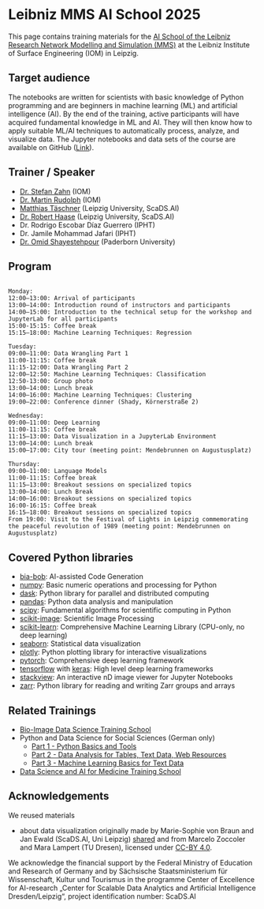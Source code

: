 # Leibniz MMS AI School 2025

This page contains training materials for the [AI School of the Leibniz Research Network Modelling and Simulation (MMS)](https://aischool.iom-leipzig.de/) at the Leibniz Institute of Surface Engineering (IOM) in Leipzig.

## Target audience

The notebooks are written for scientists with basic knowledge of Python programming and are beginners in machine learning (ML) and artificial intelligence (AI). By the end of the training, active participants will have acquired fundamental knowledge in ML and AI. They will then know how to apply suitable ML/AI techniques to automatically process, analyze, and visualize data. The Jupyter notebooks and data sets of the course are available on GitHub ([Link](https://github.com/ScaDS/ai-school-iom-2025)).

## Trainer / Speaker

* [Dr. Stefan Zahn](https://www.iom-leipzig.de/en/stefan-zahn.html) (IOM)
* [Dr. Martin Rudolph](https://www.iom-leipzig.de/en/martin-rudolph.html) (IOM)
* [Matthias Täschner](https://www.uni-leipzig.de/personenprofil/mitarbeiter/matthias-taeschner) (Leipzig University, ScaDS.AI)
* [Dr. Robert Haase](https://haesleinhuepf.github.io/) (Leipzig University, ScaDS.AI)
* Dr. Rodrigo Escobar Díaz Guerrero (IPHT)
* Dr. Jamile Mohammad Jafari (IPHT)
* [Dr. Omid Shayestehpour](https://www.uni-paderborn.de/en/person/114187) (Paderborn University)

## Program

```

Monday:
12:00–13:00: Arrival of participants
13:00–14:00: Introduction round of instructors and participants
14:00–15:00: Introduction to the technical setup for the workshop and JupyterLab for all participants
15:00-15:15: Coffee break
15:15–18:00: Machine Learning Techniques: Regression

Tuesday:
09:00–11:00: Data Wrangling Part 1
11:00-11:15: Coffee break
11:15-12:00: Data Wrangling Part 2
12:00–12:50: Machine Learning Techniques: Classification
12:50-13:00: Group photo
13:00–14:00: Lunch break
14:00–16:00: Machine Learning Techniques: Clustering
19:00–22:00: Conference dinner (Shady, Körnerstraße 2)

Wednesday:
09:00–11:00: Deep Learning
11:00-11:15: Coffee break
11:15–13:00: Data Visualization in a JupyterLab Environment
13:00–14:00: Lunch break
15:00–17:00: City tour (meeting point: Mendebrunnen on Augustusplatz)

Thursday:
09:00–11:00: Language Models
11:00-11:15: Coffee break
11:15–13:00: Breakout sessions on specialized topics
13:00–14:00: Lunch Break
14:00–16:00: Breakout sessions on specialized topics
16:00-16:15: Coffee break
16:15–18:00: Breakout sessions on specialized topics
From 19:00: Visit to the Festival of Lights in Leipzig commemorating the peaceful revolution of 1989 (meeting point: Mendebrunnen on Augustusplatz)

```

## Covered Python libraries

* [bia-bob](https://github.com/haesleinhuepf/bia-bob): AI-assisted Code Generation
* [numpy](https://numpy.org/): Basic numeric operations and processing for Python
* [dask](https://github.com/dask/dask): Python library for parallel and distributed computing
* [pandas](https://pandas.pydata.org/): Python data analysis and manipulation
* [scipy](https://scipy.org/): Fundamental algorithms for scientific computing in Python
* [scikit-image](https://scikit-image.org/): Scientific Image Processing
* [scikit-learn](https://scikit-learn.org/): Comprehensive Machine Learning Library (CPU-only, no deep learning)
* [seaborn](https://seaborn.pydata.org/): Statistical data visualization
* [plotly](https://github.com/plotly/plotly.py): Python plotting library for interactive visualizations
* [pytorch](https://docs.pytorch.org/tutorials/intro.html): Comprehensive deep learning framework
* [tensorflow](https://www.tensorflow.org/) with [keras](https://keras.io/): High level deep learning frameworks
* [stackview](https://github.com/haesleinhuepf/stackview): An interactive nD image viewer for Jupyter Notebooks
* [zarr](https://zarr.dev/): Python library for reading and writing Zarr groups and arrays

## Related Trainings

* [Bio-Image Data Science Training School](https://scads.github.io/BIDS-training-2024/intro.html)
* Python and Data Science for Social Sciences (German only)
  * [Part 1 - Python Basics and Tools](https://come2data.gp.hrz.tu-chemnitz.de/c2d_ap5/training_materials/lp24_python4pilot.social/lp24_python_basics/intro.html)
  * [Part 2 - Data Analysis for Tables, Text Data, Web Resources](https://lp24-python-data-analysis-come2data-c2d-ap5-trai-e96070d6a3286b.gp.hrz.tu-chemnitz.de/intro.html)
  * [Part 3 - Machine Learning Basics for Text Data](https://lp24-python-and-ml-come2data-c2d-ap5-training-ma-22b48e9ada58f0.gp.hrz.tu-chemnitz.de/intro.html)
* [Data Science and AI for Medicine Training School](https://scads.github.io/ai4medicine-2025/intro.html)

## Acknowledgements 

We reused materials
* about data visualization originally made by Marie-Sophie von Braun and Jan Ewald (ScaDS.AI, Uni Leipzig) [shared](https://github.com/ScaDS/BIDS-training-2024) and from Marcelo Zoccoler and Mara Lampert (TU Dresen), licensed under [CC-BY 4.0](https://creativecommons.org/licenses/by/4.0/deed.en).


We acknowledge the financial support by the Federal Ministry of Education and Research of Germany and by Sächsische Staatsministerium für Wissenschaft, Kultur und Tourismus in the programme Center of Excellence for AI-research „Center for Scalable Data Analytics and Artificial Intelligence Dresden/Leipzig“, project identification number: ScaDS.AI
